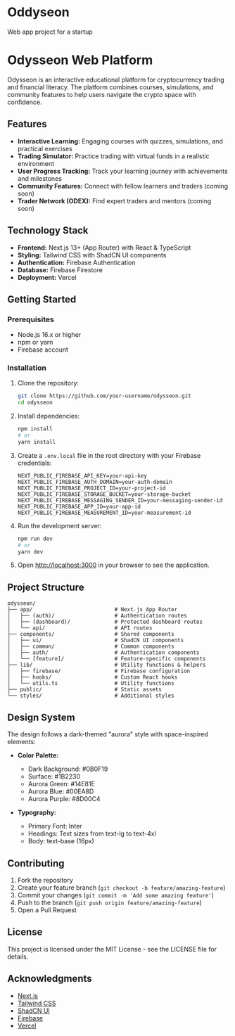 # Oddyseon
Web app project for a startup 
# Odysseon Web Platform

Odysseon is an interactive educational platform for cryptocurrency trading and financial literacy. The platform combines courses, simulations, and community features to help users navigate the crypto space with confidence.

## Features

- **Interactive Learning:** Engaging courses with quizzes, simulations, and practical exercises
- **Trading Simulator:** Practice trading with virtual funds in a realistic environment
- **User Progress Tracking:** Track your learning journey with achievements and milestones
- **Community Features:** Connect with fellow learners and traders (coming soon)
- **Trader Network (ODEX):** Find expert traders and mentors (coming soon)

## Technology Stack

- **Frontend:** Next.js 13+ (App Router) with React & TypeScript
- **Styling:** Tailwind CSS with ShadCN UI components
- **Authentication:** Firebase Authentication
- **Database:** Firebase Firestore
- **Deployment:** Vercel

## Getting Started

### Prerequisites

- Node.js 16.x or higher
- npm or yarn
- Firebase account

### Installation

1. Clone the repository:
   ```bash
   git clone https://github.com/your-username/odysseon.git
   cd odysseon
   ```

2. Install dependencies:
   ```bash
   npm install
   # or
   yarn install
   ```

3. Create a `.env.local` file in the root directory with your Firebase credentials:
   ```
   NEXT_PUBLIC_FIREBASE_API_KEY=your-api-key
   NEXT_PUBLIC_FIREBASE_AUTH_DOMAIN=your-auth-domain
   NEXT_PUBLIC_FIREBASE_PROJECT_ID=your-project-id
   NEXT_PUBLIC_FIREBASE_STORAGE_BUCKET=your-storage-bucket
   NEXT_PUBLIC_FIREBASE_MESSAGING_SENDER_ID=your-messaging-sender-id
   NEXT_PUBLIC_FIREBASE_APP_ID=your-app-id
   NEXT_PUBLIC_FIREBASE_MEASUREMENT_ID=your-measurement-id
   ```

4. Run the development server:
   ```bash
   npm run dev
   # or
   yarn dev
   ```

5. Open [http://localhost:3000](http://localhost:3000) in your browser to see the application.

## Project Structure

```
odysseon/
├── app/                          # Next.js App Router
│   ├── (auth)/                   # Authentication routes
│   ├── (dashboard)/              # Protected dashboard routes
│   └── api/                      # API routes
├── components/                   # Shared components
│   ├── ui/                       # ShadCN UI components
│   ├── common/                   # Common components
│   ├── auth/                     # Authentication components
│   └── [feature]/                # Feature-specific components
├── lib/                          # Utility functions & helpers
│   ├── firebase/                 # Firebase configuration
│   ├── hooks/                    # Custom React hooks
│   └── utils.ts                  # Utility functions
├── public/                       # Static assets
└── styles/                       # Additional styles
```

## Design System

The design follows a dark-themed "aurora" style with space-inspired elements:

- **Color Palette:**
  - Dark Background: #0B0F19
  - Surface: #1B2230
  - Aurora Green: #14E81E
  - Aurora Blue: #00EA8D
  - Aurora Purple: #8D00C4

- **Typography:**
  - Primary Font: Inter
  - Headings: Text sizes from text-lg to text-4xl
  - Body: text-base (16px)

## Contributing

1. Fork the repository
2. Create your feature branch (`git checkout -b feature/amazing-feature`)
3. Commit your changes (`git commit -m 'Add some amazing feature'`)
4. Push to the branch (`git push origin feature/amazing-feature`)
5. Open a Pull Request

## License

This project is licensed under the MIT License - see the LICENSE file for details.

## Acknowledgments

- [Next.js](https://nextjs.org/)
- [Tailwind CSS](https://tailwindcss.com/)
- [ShadCN UI](https://ui.shadcn.com/)
- [Firebase](https://firebase.google.com/)
- [Vercel](https://vercel.com/)
